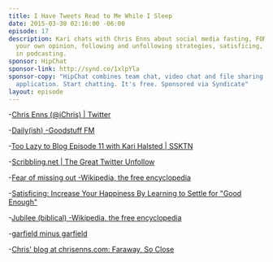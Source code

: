 ```yaml
---
title: I Have Tweets Read to Me While I Sleep
date: 2015-03-30 02:16:00 -06:00
episode: 17
description: Kari chats with Chris Enns about social media fasting, FOMO/JOMO, forming
  your own opinion, following and unfollowing strategies, satisficing, and fearlessness
  in podcasting.
sponsor: HipChat
sponsor-link: http://synd.co/1xlpYla
sponsor-copy: "HipChat combines team chat, video chat and file sharing into one simple
  application. Start chatting. It's free. Sponsored via Syndicate"
layout: episode
---
```


-[Chris Enns (@iChris) | Twitter][1]

-[Daily(ish) -Goodstuff FM][2]

-[Too Lazy to Blog Episode 11 with Kari Halsted | SSKTN][3]

-[Scribbling.net | The Great Twitter Unfollow][4]

-[Fear of missing out -Wikipedia, the free encyclopedia][5]

-[Satisficing: Increase Your Happiness By Learning to Settle for "Good Enough"][6]

-[Jubilee (biblical) -Wikipedia, the free encyclopedia][7]

-[garfield minus garfield][8]

-[Chris' blog at chrisenns.com: Faraway, So Close][9]

[1]: https://twitter.com/ichris
[2]: http://goodstuff.fm/dailyish
[3]: http://www.ssktn.com/tltb/too-lazy-to-blog-episode-11-with-kari-halsted/
[4]: http://scribbling.net/2015/03/16/the-great-twitter-unfollow/
[5]: http://en.wikipedia.org/wiki/Fear_of_missing_out
[6]: http://lifehacker.com/increase-your-happiness-by-learning-to-settle-for-good-1691940507
[7]: http://en.wikipedia.org/wiki/Jubilee_(biblical)
[8]: http://garfieldminusgarfield.net/
[9]: http://www.chrisenns.com/
